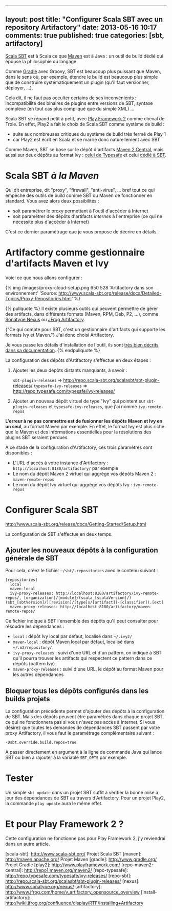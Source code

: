 
---
layout: post
title: "Configurer Scala SBT avec un repository Artifactory"
date: 2013-05-16 10:17
comments: true
published: true
categories: [sbt, artifactory]
---

[Scala SBT](scala-sbt) est à Scala ce que [Maven](maven) est à Java : un outil de build dédié qui épouse la philosophie du langage.

Comme [Gradle](gradle) avec Groovy, SBT est beaucoup plus puissant que Maven, dans le sens où, par exemple, étendre le build est beaucoup plus simple que de construire systématiquement un plugin (qu'il faut versionner, déployer, ...).

Cela dit, il ne faut pas occulter certains de ses inconvénients : incompatibilité des binaires de plugins entre versions de SBT, syntaxe complexe (en tout cas plus compliqué que du simple XML) ...

Scala SBT se répand petit à petit, avec [Play Framework 2](play2) comme cheval de Troie. En effet, Play2 a fait le choix de Scala SBT comme système de build :
- suite aux nombreuses critiques du système de build très fermé de Play 1
- car Play2 est écrit en Scala et se marrie donc naturellement avec SBT

Comme Maven, SBT se base sur le dépôt d'artifacts [Maven 2 Central](repo-maven2-central), mais aussi sur deux dépôts au format Ivy : [celui de Typesafe](repo-typesafe) et celui [dédié à SBT](repo-sbt).

# Scala SBT *à la Maven*

Qui dit entreprise, dit "proxy", "firewall", "anti-virus", ... bref tout ce qui empêche des outils de build comme SBT ou Maven de fonctionner en standard. Vous avez alors deux possibilités :
- soit paramétrer le proxy permettant à l'outil d'accéder à Internet
- soit paramétrer des dépôts d'artifacts *internes* à l'entreprise (ce qui ne nécessite plus d'accéder à Internet)

C'est ce dernier paramétrage que je vous propose de décrire en détails.

# Artifactory comme gestionnaire d'artifacts Maven et Ivy

Voici ce que nous allons configurer :

{% img /images/proxy-cloud-setup.png 650 528 'Artifactory dans son environnement' 'Source: http://www.scala-sbt.org/release/docs/Detailed-Topics/Proxy-Repositories.html' %}

{% pullquote %}
Il existe plusieurs outils qui peuvent permettre de gérer des artifacts, dans différents formats (Maven, RPM, Deb, P2, ...), comme [Sonatype Nexus](nexus) ou [JFrog Artifactory](artifactory).

{"Ce qui compte pour SBT, c'est un gestionnaire d'artifacts qui supporte les formats Ivy et Maven."} J'ai donc choisi Artifactory.

Je vous passe les détails d'installation de l'outil, ils sont [très bien décrits dans sa documentation](install-artifactory).
{% endpullquote %}

La configuration des dépôts d'Artifactory s'effectue en deux étapes :

1. Ajouter les deux dépôts distants manquants, à savoir :

    `sbt-plugin-releases` => http://repo.scala-sbt.org/scalasbt/sbt-plugin-releases/
    `typesafe-ivy-releases` => http://repo.typesafe.com/typesafe/ivy-releases/

2. Ajouter un nouveau dépôt virtuel de type "Ivy" qui pointent sur `sbt-plugin-releases` et `typesafe-ivy-releases`, que j'ai nommé `ivy-remote-repos`

**L'erreur à ne pas commettre est de fusionner les dépôts Maven et Ivy en un seul**, au format Maven par exemple. En effet, le format Ivy est plus riche que le Maven et des informations essentielles pour la résolutions des plugins SBT seraient perdues.

A ce stade de la configuration d'Artifactory, ces trois paramètres sont disponibles :

- L'URL d'accès à votre instance d'Artifactory : `http://localhost:8180/artifactory/` par exemple
- Le nom du dépôt Maven 2 virtuel qui aggrège vos dépôts Maven 2 : `maven-remote-repos`
- Le nom du dépôt Ivy virtuel qui aggrège vos dépôts Ivy : `ivy-remote-repos`

# Configurer Scala SBT

http://www.scala-sbt.org/release/docs/Getting-Started/Setup.html

La configuration de SBT s'effectue en deux temps.

## Ajouter les nouveaux dépôts à la configuration générale de SBT

Pour cela, créez le fichier `~/sbt/.repositories` avec le contenu suivant :

``` ~/sbt/.repositories
[repositories]
  local
  maven-local
  ivy-proxy-releases: http://localhost:8180/artifactory/ivy-remote-repos/, [organization]/[module]/(scala_[scalaVersion]/)(sbt_[sbtVersion]/)[revision]/[type]s/[artifact](-[classifier]).[ext]
  maven-proxy-releases: http://localhost:8180/artifactory/maven-remote-repos/
```

Ce fichier indique à SBT l'ensemble des dépôts qu'il peut consulter pour résoudre les dépendances :
- `local` : dépôt Ivy local par défaut, localisé dans `~/.ivy2/`
- `maven-local` : dépôt Maven local par défaut, localisé dans `~/.m2/repository/`
- `ivy-proxy-releases` : suivi d'une URL et d'un pattern, on indique à SBT qu'il pourra trouver les artifacts qui respectent ce pattern dans ce dépôts (pattern Ivy)
- `maven-proxy-releases` : suivi d'une URL, le dépôt au format Maven pour les autres dépendances

## Bloquer tous les dépôts configurés dans les builds projets

La configuration précédente permet d'ajouter des dépôts à la configuration de SBT. Mais des dépôts peuvent être paramétrés dans chaque projet SBT, ce qui ne fonctionnera pas si vous n'avez pas accès à Internet. Si vous désirez que toutes les demandes de dépendances SBT passent par votre proxy Artifactory, il vous faut le paramétrage complémentaire suivant :

```
-Dsbt.override.build.repos=true
```

A passer directement en argument à la ligne de commande Java qui lance SBT ou bien à rajouter à la variable `SBT_OPTS` par exemple.

# Tester

Un simple `sbt update` dans un projet SBT suffit à vérifier la bonne mise à jour des dépendances de SBT au travers d'Artifactory. Pour un projet Play2, la commande `play update` aura le même effet.

# Et pour Play Framework 2 ?

Cette configuration ne fonctionne pas pour Play Framework 2, j'y reviendrai dans un autre article.

[scala-sbt]: http://www.scala-sbt.org/	Projet Scala SBT
[maven]: http://maven.apache.org/ 		Projet Maven
[gradle]: http://www.gradle.org/		Projet Gradle
[play2]: http://www.playframework.com/
[repo-maven2-central]: http://repo1.maven.org/maven2/
[repo-typesafe]: http://repo.typesafe.com/typesafe/ivy-releases/
[repo-sbt]: http://repo.scala-sbt.org/scalasbt/sbt-plugin-releases/
[nexus]: http://www.sonatype.org/nexus/
[artifactory]: http://www.jfrog.com/home/v_artifactory_opensource_overview
[install-artifactory]: http://wiki.jfrog.org/confluence/display/RTF/Installing+Artifactory